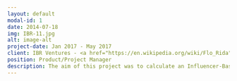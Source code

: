 ```yaml
---
layout: default
modal-id: 1
date: 2014-07-18
img: IBR-11.jpg
alt: image-alt
project-date: Jan 2017 - May 2017
client: IBR Ventures - <a href="https://en.wikipedia.org/wiki/Flo_Rida">Flo Rida</a>
position: Product/Project Manager
description: The aim of this project was to calculate an Influencer-Based Return rate, which would quantify the value add of an influencer or celebrity to a campaign or company. My team and I used clustering techniques and social network analysis (using <a href="https://gephi.org/">Gephi</a>) to identify which followers are of most value. We also developed a web based persona-generation app called <a href="personify-ibr.herokuapp.com">Personify</a> that can build a persona for a group of users based on their tweets.
---
```


